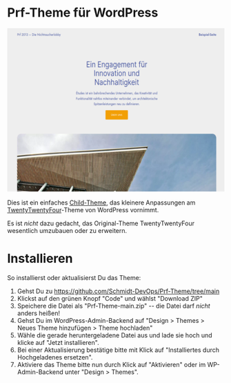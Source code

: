 # Prf-Theme für WordPress

![Prf theme screenshot](screenshot.png "Prf theme screenshot")

Dies ist ein einfaches [Child-Theme](https://developer.wordpress.org/themes/advanced-topics/child-themes/), das 
kleinere Anpassungen am [TwentyTwentyFour](https://de.wordpress.org/themes/twentytwentyfour/)-Theme von WordPress vornimmt.

Es ist *nicht* dazu gedacht, das Original-Theme TwentyTwentyFour wesentlich umzubauen oder zu erweitern.

# Installieren

So installierst oder aktualisierst Du das Theme:

1. Gehst Du zu https://github.com/Schmidt-DevOps/Prf-Theme/tree/main
2. Klickst auf den grünen Knopf "Code" und wählst "Download ZIP"
3. Speichere die Datei als "Prf-Theme-main.zip" -- die Datei darf *nicht* anders heißen!
4. Gehst Du im WordPress-Admin-Backend auf "Design > Themes > Neues Theme hinzufügen > Theme hochladen"
5. Wähle die gerade heruntergeladene Datei aus und lade sie hoch und klicke auf "Jetzt installieren".
6. Bei einer Aktualisierung bestätige bitte mit Klick auf "Installiertes durch Hochgeladenes ersetzen".
7. Aktiviere das Theme bitte nun durch Klick auf "Aktivieren" oder im WP-Admin-Backend unter "Design > Themes".